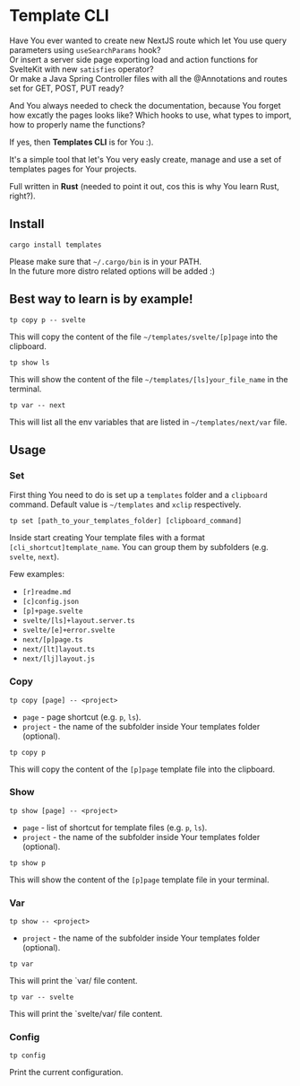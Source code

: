 # Template CLI

Have You ever wanted to create new NextJS route which let You use query parameters using `useSearchParams` hook?  
Or insert a server side page exporting load and action functions for SvelteKit with new `satisfies` operator?  
Or make a Java Spring Controller files with all the @Annotations and routes set for GET, POST, PUT ready?

And You always needed to check the documentation, because You forget how excatly the pages looks like? Which hooks to use, what types to import, how to properly name the functions?

If yes, then <B>Templates CLI</b> is for You :).

It's a simple tool that let's You very easly create, manage and use a set of templates pages for Your projects.

Full written in <b>Rust</b> (needed to point it out, cos this is why You learn Rust, right?).

## Install

```
cargo install templates
```

Please make sure that `~/.cargo/bin` is in your PATH.  
In the future more distro related options will be added :)

## Best way to learn is by example!

```
tp copy p -- svelte
```

This will copy the content of the file `~/templates/svelte/[p]page` into the clipboard.

```
tp show ls
```

This will show the content of the file `~/templates/[ls]your_file_name` in the terminal.

```
tp var -- next
```

This will list all the env variables that are listed in `~/templates/next/var` file.

## Usage

### Set

First thing You need to do is set up a `templates` folder and a `clipboard` command. Default value is `~/templates` and `xclip` respectively.

```
tp set [path_to_your_templates_folder] [clipboard_command]
```

Inside start creating Your template files with a format `[cli_shortcut]template_name`.
You can group them by subfolders (e.g. `svelte`, `next`).

Few examples:

- `[r]readme.md`
- `[c]config.json`
- `[p]+page.svelte`
- `svelte/[ls]+layout.server.ts`
- `svelte/[e]+error.svelte`
- `next/[p]page.ts`
- `next/[lt]layout.ts`
- `next/[lj]layout.js`

### Copy

```
tp copy [page] -- <project>
```

- `page` - page shortcut (e.g. `p`, `ls`).
- `project` - the name of the subfolder inside Your templates folder (optional).

```
tp copy p
```

This will copy the content of the `[p]page` template file into the clipboard.

### Show

```
tp show [page] -- <project>
```

- `page` - list of shortcut for template files (e.g. `p`, `ls`).
- `project` - the name of the subfolder inside Your templates folder (optional).

```
tp show p
```

This will show the content of the `[p]page` template file in your terminal.

### Var

```
tp show -- <project>
```

- `project` - the name of the subfolder inside Your templates folder (optional).

```
tp var
```
This will print the `var/ file content.

```
tp var -- svelte
```
This will print the `svelte/var/ file content.


### Config

```
tp config
```

Print the current configuration.
